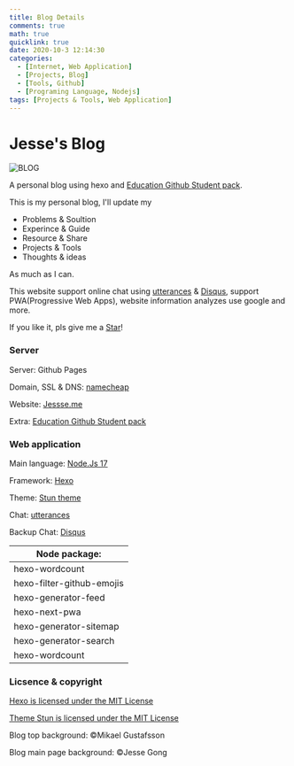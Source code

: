 ```yaml
---
title: Blog Details
comments: true
math: true
quicklink: true
date: 2020-10-3 12:14:30
categories: 
  - [Internet, Web Application]
  - [Projects, Blog]
  - [Tools, Github]
  - [Programing Language, Nodejs]
tags: [Projects & Tools, Web Application]
---
```


# Jesse's Blog

![BLOG](/images/BLOG.png)

A personal blog using hexo and [Education Github Student pack](http://education.github.com).

<!-- more -->

This is my personal blog, I'll update my

  - Problems & Soultion
  - Experince & Guide
  - Resource & Share
  - Projects & Tools
  - Thoughts & ideas

As much as I can.

This website support online chat using [utterances](https://github.com/utterance) & [Disqus](https://disqus.com), support PWA(Progressive Web Apps), website information analyzes use google and more.

If you like it, pls give me a <a class="github-button" href="https://github.com/Jesse-0x/Jesse-0x.github.io" data-size="large" data-show-count="true" aria-label="Star Jesse-0x/Jesse-0x.github.io on GitHub">Star</a>!

### Server

Server: Github Pages

Domain, SSL & DNS: [namecheap](https://www.namecheap.com/)

Website: [Jessse.me](https://jessse.me)

Extra: [Education Github Student pack](http://education.github.com)



### Web application

Main language: [Node.Js 17](https://nodejs.org/)

Framework: [Hexo](https://github.com/hexojs/hexo) 

Theme: [Stun theme](https://github.com/liuyib/hexo-theme-stun/blob/master/README_en-US.md)

Chat: [utterances](https://github.com/utterance)

Backup Chat: [Disqus](https://disqus.com)

| Node package:             |
| ------------------------- |
| hexo-wordcount            |
| hexo-filter-github-emojis |
| hexo-generator-feed       |
| hexo-next-pwa             |
| hexo-generator-sitemap    |
| hexo-generator-search     |
| hexo-wordcount            |



### Licsence & copyright

[Hexo is licensed under the MIT License](https://github.com/hexojs/hexo/blob/master/LICENSE)

[Theme Stun is licensed under the MIT License](https://github.com/liuyib/hexo-theme-stun/blob/master/LICENSE)

Blog top background: ©Mikael Gustafsson

Blog main page background: ©Jesse Gong

<script async defer src="https://buttons.github.io/buttons.js"></script>
